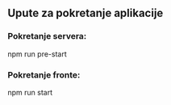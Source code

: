 ## Upute za pokretanje aplikacije


### Pokretanje servera:
npm run pre-start

### Pokretanje fronte:
npm run start

